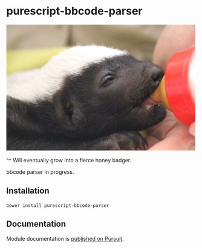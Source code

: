 # purescript-bbcode-parser

![Purescript BBCode Parser Mascot](/assets/baby-honey-badger.jpg?raw=true "Purescript BBCode Parser Mascot")

^^ Will eventually grow into a fierce honey badger.

bbcode parser in progress.

## Installation

```
bower install purescript-bbcode-parser
```

## Documentation

Module documentation is [published on Pursuit](http://pursuit.purescript.org/packages/purescript-bbcode-parser).
